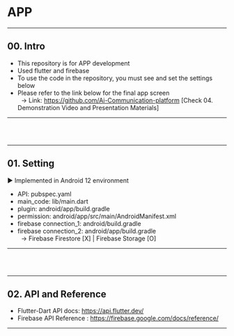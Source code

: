 # APP
---
## 00. Intro
- This repository is for APP development
- Used flutter and firebase
- To use the code in the repository, you must see and set the settings below
- Please refer to the link below for the final app screen <br>
&nbsp; → Link: https://github.com/Ai-Communication-platform [Check 04. Demonstration Video and Presentation Materials]
---
<br>
<br>

---
## 01. Setting 
▶ Implemented in Android 12 environment
- API: pubspec.yaml
- main_code: lib/main.dart
- plugin: android/app/build.gradle
- permission: android/app/src/main/AndroidManifest.xml
- firebase connection_1: android/build.gradle
- firebase connection_2: android/app/build.gradle <br>
&nbsp; → Firebase Firestore [X] | Firebase Storage [O]
---
<br>
<br>

---
## 02. API and Reference
- Flutter-Dart API docs: https://api.flutter.dev/
- Firebase API Reference : https://firebase.google.com/docs/reference/  <br>
---
